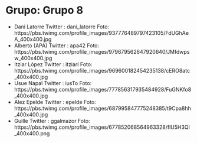 <h1>Grupo: Grupo 8</h1> <ul><li> 
 Dani Latorre
 Twitter : dani_latorre
 Foto: https://pbs.twimg.com/profile_images/937776489797423105/FdUGhAeA_400x400.jpg
</li>
<li> 
 Alberto (APA)
 Twitter : apa42
 Foto: https://pbs.twimg.com/profile_images/979679562647920640/JMfdwpsw_400x400.jpg
</li>
<li> 
 Itziar López
 Twitter : itziarl
 Foto: https://pbs.twimg.com/profile_images/969600182454235138/cERO8atc_400x400.jpg
</li>
<li> 
 Usue Napal
 Twitter : iusTo
 Foto: https://pbs.twimg.com/profile_images/777856317935484928/FuGNKfo8_400x400.jpg
</li>
<li> 
 Alez Epelde
 Twitter : epelde
 Foto: https://pbs.twimg.com/profile_images/687995847775248385/t9Cpa8hh_400x400.jpg
</li>
<li> 
 Guille
 Twitter : ggalmazor
 Foto: https://pbs.twimg.com/profile_images/677852068564963328/flU5H3Ql_400x400.png
</li>
</ul>